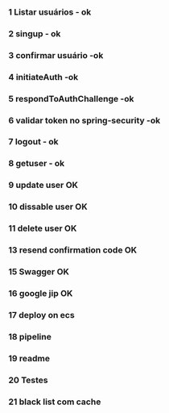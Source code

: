 ### 1 Listar usuários - ok
### 2 singup - ok
### 3 confirmar usuário -ok
### 4 initiateAuth -ok
### 5 respondToAuthChallenge -ok
### 6 validar token no spring-security -ok
### 7 logout - ok
### 8 getuser - ok
### 9 update user OK
### 10 dissable user OK
### 11 delete user OK
### 13 resend confirmation code OK
### 15 Swagger OK
### 16 google jip OK
### 17 deploy on ecs
### 18 pipeline 
### 19 readme
### 20 Testes
### 21 black list com cache









